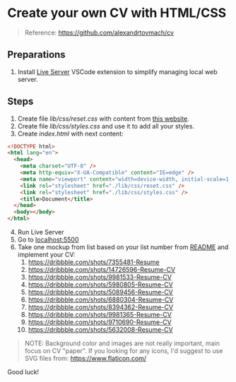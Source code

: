 # Create your own CV with HTML/CSS

> Reference: https://github.com/alexandrtovmach/cv

## Preparations

1. Install [Live Server](https://marketplace.visualstudio.com/items?itemName=ritwickdey.LiveServer) VSCode extension to simplify managing local web server.

## Steps

1. Create file _lib/css/reset.css_ with content from [this website](https://meyerweb.com/eric/tools/css/reset/).
2. Create file _lib/css/styles.css_ and use it to add all your styles.
3. Create _index.html_ with next content:

```html
<!DOCTYPE html>
<html lang="en">
  <head>
    <meta charset="UTF-8" />
    <meta http-equiv="X-UA-Compatible" content="IE=edge" />
    <meta name="viewport" content="width=device-width, initial-scale=1.0" />
    <link rel="stylesheet" href="./lib/css/reset.css" />
    <link rel="stylesheet" href="./lib/css/styles.css" />
    <title>Document</title>
  </head>
  <body></body>
</html>
```

4. Run Live Server
5. Go to [localhost:5500](http://localhost:5500)
6. Take one mockup from list based on your list number from [README](../README.md) and implement your CV:
   1. https://dribbble.com/shots/7355481-Resume
   2. https://dribbble.com/shots/14726596-Resume-CV
   3. https://dribbble.com/shots/9981533-Resume-CV
   4. https://dribbble.com/shots/5980805-Resume-CV
   5. https://dribbble.com/shots/5089456-Resume-CV
   6. https://dribbble.com/shots/6880304-Resume-CV
   7. https://dribbble.com/shots/8394362-Resume-CV
   8. https://dribbble.com/shots/9981365-Resume-CV
   9. https://dribbble.com/shots/9710690-Resume-CV
   10. https://dribbble.com/shots/5632008-Resume-CV

> NOTE: Background color and images are not really important, main focus on CV "paper". If you looking for any icons, I'd suggest to use SVG files from: https://www.flaticon.com/

Good luck!
